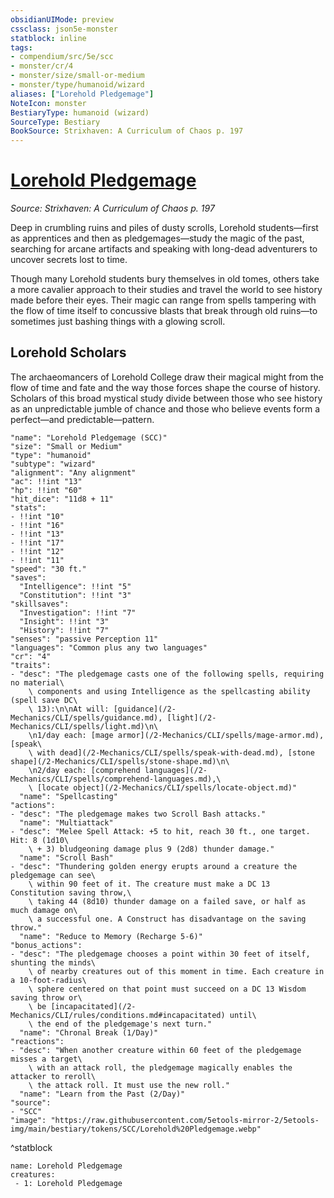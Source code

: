 ```yaml
---
obsidianUIMode: preview
cssclass: json5e-monster
statblock: inline
tags:
- compendium/src/5e/scc
- monster/cr/4
- monster/size/small-or-medium
- monster/type/humanoid/wizard
aliases: ["Lorehold Pledgemage"]
NoteIcon: monster
BestiaryType: humanoid (wizard)
SourceType: Bestiary
BookSource: Strixhaven: A Curriculum of Chaos p. 197
---
```

# [Lorehold Pledgemage](2-Mechanics\CLI\bestiary\humanoid/lorehold-pledgemage-scc.md)
*Source: Strixhaven: A Curriculum of Chaos p. 197*  

Deep in crumbling ruins and piles of dusty scrolls, Lorehold students—first as apprentices and then as pledgemages—study the magic of the past, searching for arcane artifacts and speaking with long-dead adventurers to uncover secrets lost to time.

Though many Lorehold students bury themselves in old tomes, others take a more cavalier approach to their studies and travel the world to see history made before their eyes. Their magic can range from spells tampering with the flow of time itself to concussive blasts that break through old ruins—to sometimes just bashing things with a glowing scroll.

## Lorehold Scholars

The archaeomancers of Lorehold College draw their magical might from the flow of time and fate and the way those forces shape the course of history. Scholars of this broad mystical study divide between those who see history as an unpredictable jumble of chance and those who believe events form a perfect—and predictable—pattern.

```statblock
"name": "Lorehold Pledgemage (SCC)"
"size": "Small or Medium"
"type": "humanoid"
"subtype": "wizard"
"alignment": "Any alignment"
"ac": !!int "13"
"hp": !!int "60"
"hit_dice": "11d8 + 11"
"stats":
- !!int "10"
- !!int "16"
- !!int "13"
- !!int "17"
- !!int "12"
- !!int "11"
"speed": "30 ft."
"saves":
  "Intelligence": !!int "5"
  "Constitution": !!int "3"
"skillsaves":
  "Investigation": !!int "7"
  "Insight": !!int "3"
  "History": !!int "7"
"senses": "passive Perception 11"
"languages": "Common plus any two languages"
"cr": "4"
"traits":
- "desc": "The pledgemage casts one of the following spells, requiring no material\
    \ components and using Intelligence as the spellcasting ability (spell save DC\
    \ 13):\n\nAt will: [guidance](/2-Mechanics/CLI/spells/guidance.md), [light](/2-Mechanics/CLI/spells/light.md)\n\
    \n1/day each: [mage armor](/2-Mechanics/CLI/spells/mage-armor.md), [speak\
    \ with dead](/2-Mechanics/CLI/spells/speak-with-dead.md), [stone shape](/2-Mechanics/CLI/spells/stone-shape.md)\n\
    \n2/day each: [comprehend languages](/2-Mechanics/CLI/spells/comprehend-languages.md),\
    \ [locate object](/2-Mechanics/CLI/spells/locate-object.md)"
  "name": "Spellcasting"
"actions":
- "desc": "The pledgemage makes two Scroll Bash attacks."
  "name": "Multiattack"
- "desc": "Melee Spell Attack: +5 to hit, reach 30 ft., one target. Hit: 8 (1d10\
    \ + 3) bludgeoning damage plus 9 (2d8) thunder damage."
  "name": "Scroll Bash"
- "desc": "Thundering golden energy erupts around a creature the pledgemage can see\
    \ within 90 feet of it. The creature must make a DC 13 Constitution saving throw,\
    \ taking 44 (8d10) thunder damage on a failed save, or half as much damage on\
    \ a successful one. A Construct has disadvantage on the saving throw."
  "name": "Reduce to Memory (Recharge 5-6)"
"bonus_actions":
- "desc": "The pledgemage chooses a point within 30 feet of itself, shunting the minds\
    \ of nearby creatures out of this moment in time. Each creature in a 10-foot-radius\
    \ sphere centered on that point must succeed on a DC 13 Wisdom saving throw or\
    \ be [incapacitated](/2-Mechanics/CLI/rules/conditions.md#incapacitated) until\
    \ the end of the pledgemage's next turn."
  "name": "Chronal Break (1/Day)"
"reactions":
- "desc": "When another creature within 60 feet of the pledgemage misses a target\
    \ with an attack roll, the pledgemage magically enables the attacker to reroll\
    \ the attack roll. It must use the new roll."
  "name": "Learn from the Past (2/Day)"
"source":
- "SCC"
"image": "https://raw.githubusercontent.com/5etools-mirror-2/5etools-img/main/bestiary/tokens/SCC/Lorehold%20Pledgemage.webp"
```
^statblock

```encounter-table
name: Lorehold Pledgemage
creatures:
 - 1: Lorehold Pledgemage
```